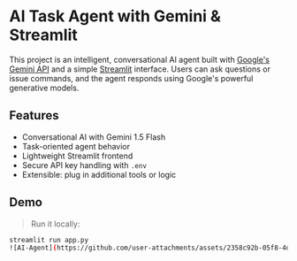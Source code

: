 # AI Task Agent with Gemini & Streamlit

This project is an intelligent, conversational AI agent built with [Google's Gemini API](https://ai.google.dev/) and a simple [Streamlit](https://streamlit.io/) interface. Users can ask questions or issue commands, and the agent responds using Google's powerful generative models.

## Features

- Conversational AI with Gemini 1.5 Flash
- Task-oriented agent behavior
- Lightweight Streamlit frontend
- Secure API key handling with `.env`
- Extensible: plug in additional tools or logic

## Demo

> Run it locally:
```bash
streamlit run app.py
![AI-Agent](https://github.com/user-attachments/assets/2358c92b-05f8-4df1-ada6-5f750fdbe39b)
